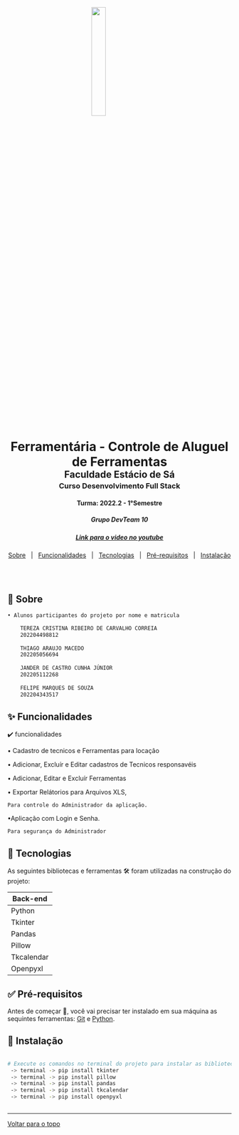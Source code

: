  <p></p>
 <img src="https://estacio.br/assets/imgs/header/logo-black.svg" style="display: block; width: 25%; margin-left: auto; margin-right: auto"/>
 <h1 align="center" style="margin-top: -5px; margin-bottom: -30px;">Ferramentária - Controle de Aluguel de Ferramentas</h1>
 <h2 align="center" style="margin-bottom: -20px;">Faculdade Estácio de Sá</h2>
 <h3 align="center">Curso Desenvolvimento Full Stack</h3>
 <h4 align="center">Turma: 2022.2 - 1°Semestre </h4>
 <h5 align="center">Grupo DevTeam 10 </h5>
 <h5 align="center"><a href="https://youtu.be/qx0mgKRUd7I" target="_blank">Link para o video no youtube</a></h5>

<p align="center">
  <a href="#dart-sobre">Sobre</a> &#xa0; | &#xa0; 
  <a href="#sparkles-funcionalidades">Funcionalidades</a> &#xa0; | &#xa0; 
  <a href="#rocket-tecnologias">Tecnologias</a> &#xa0; | &#xa0; 
  <a href="#white_check_mark-pré-requisitos">Pré-requisitos</a> &#xa0; | &#xa0;
  <a href="#checkered_flag-começando">Instalação</a> &#xa0; 
<!--  <a href="#autor">Autor</a> -->
</p>


<br>
				
	
## :dart: Sobre ##

```sh
• Alunos participantes do projeto por nome e matricula

    TEREZA CRISTINA RIBEIRO DE CARVALHO CORREIA
    202204498812
    
    THIAGO ARAUJO MACEDO
    202205056694
    
    JANDER DE CASTRO CUNHA JÚNIOR
    202205112268
    
    FELIPE MARQUES DE SOUZA
    202204343517
```

## :sparkles: Funcionalidades ##

:heavy_check_mark: funcionalidades

• Cadastro de tecnicos e Ferramentas para locação

• Adicionar, Excluír e Editar cadastros de Tecnicos responsavéis

• Adicionar, Editar e Excluír Ferramentas 

• Exportar Relátorios para Arquivos XLS,
    
    Para controle do Administrador da aplicação.
•Aplicação com Login e Senha.
    
    Para segurança do Administrador

## :rocket: Tecnologias ##
 
As seguintes bibliotecas e ferramentas 🛠 foram utilizadas na construção do projeto:

<table>
    <thead>
        <th>Back-end</th>
    </thead>
    <tbody>
       <tr>
          <td>Python</td>
       </tr>
       <tr>
          <td>Tkinter</td>
       </tr> 
       <tr>
          <td>Pandas</td>
       </tr>    
       <tr>
          <td>Pillow</td>
       </tr>    
       <tr>
          <td>Tkcalendar</td>
       </tr>    
       <tr>
          <td>Openpyxl</td>
       </tr>
    </tbody>
</table>


## :white_check_mark: Pré-requisitos ##


Antes de começar 🏁, você vai precisar ter instalado em sua máquina as sequintes ferramentas:
[Git](https://git-scm.com/downloads) e [Python](https://www.python.org/downloads/).


## :checkered_flag: Instalação ##


```bash

# Execute os comandos no terminal do projeto para instalar as bibliotecas necessárias para execução.
 -> terminal -> pip install tkinter
 -> terminal -> pip install pillow
 -> terminal -> pip install pandas
 -> terminal -> pip install tkcalendar
 -> terminal -> pip install openpyxl
 
```

---

<a href="#top">Voltar para o topo</a>